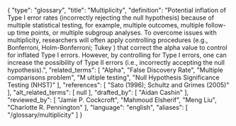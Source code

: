 {
    "type": "glossary",
    "title": "Multiplicity",
    "definition": "Potential inflation of Type I error rates (incorrectly rejecting the null hypothesis) because of multiple statistical testing, for example, multiple outcomes, multiple follow-up time points, or multiple subgroup analyses. To overcome issues with multiplicity, researchers will often apply controlling procedures (e.g., Bonferroni, Holm-Bonferroni; Tukey ) that correct the alpha value  to control for inflated Type I errors. However, by controlling for Type I errors, one can increase the possibility of Type II errors (i.e., incorrectly accepting the null hypothesis).",
    "related_terms": [
        "Alpha",
        "False Discovery Rate",
        "Multiple comparisons problem",
        "M ultiple testing",
        "Null Hypothesis Significance Testing (NHST)"
    ],
    "references": [
        "Sato (1996); Schultz and Grimes (2005)"
    ],
    "alt_related_terms": [
        null
    ],
    "drafted_by": [
        "Aidan Cashin"
    ],
    "reviewed_by": [
        "Jamie P. Cockcroft",
        "Mahmoud Elsherif",
        "Meng Liu",
        "Charlotte R. Pennington"
    ],
    "language": "english",
    "aliases": [
        "/glossary/multiplicity"
    ]
}
